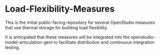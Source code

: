 # Load-Flexibility-Measures

This is the initial public-facing repository for several OpenStudio measures that use thermal storage for building load flexibility.

It is anticipated that these measures will be integrated into the openstudio-model-articulation-gem to facilitate distribution and continuous integration testing.
